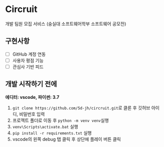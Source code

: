 # Circruit
개발 팀원 모집 서비스 (숭실대 소프트웨어학부 소프트웨어 공모전)

## 구현사항
 - [ ] GitHub 계정 연동
 - [ ] 사용자 평점 기능
 - [ ] 관심사 기반 피드

## 개발 시작하기 전에
**에디터: vscode, 파이썬: 3.7**
1. `git clone https://github.com/5d-jh/circruit.git`로 클론 후 깃허브 아이디, 비밀번호 입력
2. 프로젝트 폴더로 이동 후 `python -m venv venv`실행
3. `venv\Scripts\activate.bat` 실행
4. `pip install -r requirements.txt` 실행
5. vscode의 왼쪽 debug 탭 클릭 후 상단에 플레이 버튼 클릭
